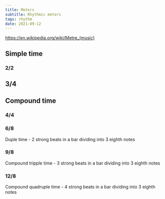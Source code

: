 ```yaml
---
title: Meters
subtitle: Rhythmic meters
tags: rhythm
date: 2021-09-12
---
```


https://en.wikipedia.org/wiki/Metre_(music)

## Simple time

### 2/2

## 3/4

## Compound time

### 4/4

### 6/8

Duple time - 2 strong beats in a bar dividing into 3 eighth notes

### 9/8

Compound tripple time - 3 strong beats in a bar dividing into 3 eighth notes 

### 12/8

Compound quadruple time - 4 strong beats in a bar dividing into 3 eighth notes